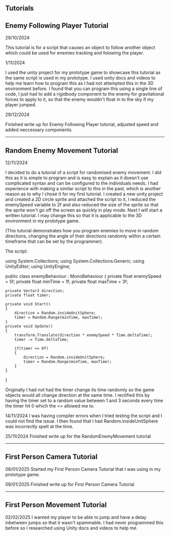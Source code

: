 Tutorials
-------------------------------
Enemy Following Player Tutorial
-------------------------------
29/10/2024

This tutorial is for a script that causes an object to follow another object which could be used for enemies tracking and folowing the player.

1/11/2024

I used the unity project for my prototype game to showcase this tutorial as the same script is used in my prototype.
I used unity docs and videos to help me learn how to program this as I had not attempted this in the 3D environment before. I found that you can program this using a single line of code, I just had to add a rigidbody component to the enemy for gravitational forces
to apply to it, so that the enemy wouldn't float in to the sky if my player jumped.

29/12/2024

Finished write up for Enemy Following Player tutorial, adjusted speed and added neccessary components.

-------------------------------
Random Enemy Movement Tutorial
-------------------------------
12/11/2024

I decided to do a tutorial of a script for randomised enemy movement. I did this as it is simple to program and is easy to explain as it doesn't use complicated syntax and can be configured to the individuals needs.
I had experience with making a similar script to this in the past, which is another reason as to why I chose it for my first tutorial.
I created a new unity project and created a 2D circle sprite and attached the script to it, I reduced the enemySpeed variable to 2f and also reduced the size of the sprite so that the sprite won't go off the screen as quickly in play mode.
Next I will start a written tutorial.
I may change this so that it is applicable to the 3D environment in my prototype game.

(This tutorial demonstrates how you program enemies to move in random directions, changing the angle of their directions randomly within a certain timeframe that can be set by the programmer).


The script:

using System.Collections;
using System.Collections.Generic;
using UnityEditor;
using UnityEngine;

public class enemyBehaviour : MonoBehaviour
{
    private float enemySpeed = 5f;
    private float minTime = 1f;
    private float maxTime = 3f;

    private Vector3 direction;
    private float timer;
   
    private void Start()
    {
        direction = Random.insideUnitSphere;
        timer = Random.Range(minTime, maxTime);
    }
    private void Update()
    {
        transform.Translate(direction * enemySpeed * Time.deltaTime);
        timer -= Time.deltaTime;

        if(timer <= 0f)
        {
            direction = Random.insideUnitSphere;
            timer = Random.Range(minTime, maxTime);
        }
    }
}

Originally I had not had the timer change its time randomly so the game objects would all change direction at the same time. I rectified this by having the timer set to a random value between 1 and 3 seconds every time the timer hit 0 which the <= allowed me to.

14/11/2024
I was having compiler errors when I tried testing the script and I could not find the issue. I then found that I had Random.insideUnitSphere was incorrectly spelt at the time.

25/11/2024 
Finished write up for the RandomEnemyMovement tutorial

-------------------------------
First Person Camera Tutorial
-------------------------------
08/01/2025
Started my First Person Camera Tutorial that I was using in my prototype game.

09/01/2025
Finished write up for First Person Camera Tutorial

-------------------------------
First Person Movement Tutorial
-------------------------------

02/02/2025
I wanted my player to be able to jump and have a delay inbetween jumps so that it wasn't spammable. I had never programmed this before so I researched using Unity docs and videos to help me.
